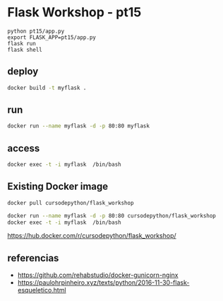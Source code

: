 # Flask Workshop - pt15

```
python pt15/app.py
export FLASK_APP=pt15/app.py
flask run
flask shell
```

## deploy

```bash
docker build -t myflask .
```

## run

```bash
docker run --name myflask -d -p 80:80 myflask
```

## access

```bash
docker exec -t -i myflask  /bin/bash
```


## Existing Docker image
```bash
docker pull cursodepython/flask_workshop
```

```bash
docker run --name myflask -d -p 80:80 cursodepython/flask_workshop
docker exec -t -i myflask  /bin/bash
```

https://hub.docker.com/r/cursodepython/flask_workshop/


## referencias

- https://github.com/rehabstudio/docker-gunicorn-nginx
- https://paulohrpinheiro.xyz/texts/python/2016-11-30-flask-esqueletico.html
